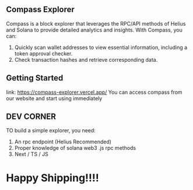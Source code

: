 

## Compass Explorer

Compass is a block explorer that leverages the RPC/API methods of Helius and Solana to provide detailed analytics and insights. With Compass, you can:

1. Quickly scan wallet addresses to view essential information, including a token approval checker.
2. Check transaction hashes and retrieve corresponding data.

## Getting Started
link: https://compass-explorer.vercel.app/
You can access compass from our website and start using immediately

## DEV CORNER

TO build a simple explorer, you need:
1. An rpc endpoint (Helius Recommended)
2. Proper knowledge of solana web3 .js rpc methods
3. Next / TS / JS
# Happy Shipping!!!!
